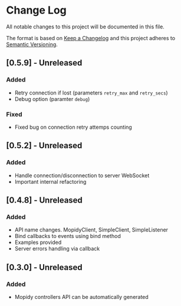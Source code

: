 # Change Log
All notable changes to this project will be documented in this file.

The format is based on [Keep a Changelog](http://keepachangelog.com/)
and this project adheres to [Semantic Versioning](http://semver.org/).

## [0.5.9] - Unreleased
### Added
- Retry connection if lost (parameters `retry_max` and `retry_secs`)
- Debug option (paramter `debug`)

### Fixed
- Fixed bug on connection retry attemps counting

## [0.5.2] - Unreleased
### Added
- Handle connection/disconnection to server WebSocket
- Important internal refactoring

## [0.4.8] - Unreleased
### Added
- API name changes. MopidyClient, SimpleClient, SimpleListener
- Bind callbacks to events using bind method
- Examples provided
- Server errors handling via callback

## [0.3.0] - Unreleased
### Added
- Mopidy controllers API can be automatically generated

